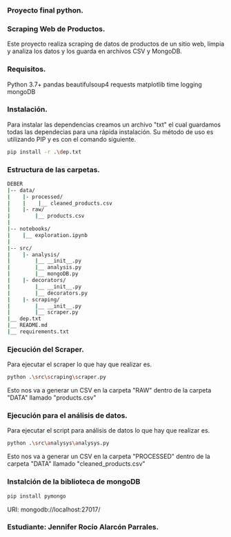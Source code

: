 ### Proyecto final python.

### Scraping Web de Productos.

Este proyecto realiza scraping de datos de productos de un sitio web, limpia y analiza los datos y los guarda en archivos CSV y MongoDB.

### Requisitos.

Python 3.7+
pandas
beautifulsoup4
requests
matplotlib
time
logging
mongoDB

### Instalación.

Para instalar las dependencias creamos un archivo "txt" el cual guardamos todas las dependecias para una rápida instalación. Su método de uso es utilizando PIP y es con el comando siguiente.
```bash
pip install -r .\dep.txt
```

### Estructura de las carpetas.
```bash
DEBER
|-- data/
|    |- processed/
|    |    |__ cleaned_products.csv
|    |- raw/
|        |__ products.csv    
|
|-- notebooks/
|    |__ exploration.ipynb
|
|-- src/
|    |- analysis/
|        |__ __init__.py
|        |__ analysis.py
|        |__ mongoDB.py
|    |- decorators/
|        |__ __init__.py
|        |__ decorators.py
|    |- scraping/
|        |__ __init__.py
|        |__ scraper.py
|__ dep.txt
|__ README.md
|__ requirements.txt    
```

### Ejecución del Scraper.
Para ejecutar el scraper lo que hay que realizar es.
```bash
python .\src\scraping\scraper.py
```
Esto nos va a generar un CSV en la carpeta "RAW" dentro de la carpeta "DATA" llamado "products.csv"


### Ejecución para el análisis de datos.
Para ejecutar el script para análisis de datos lo que hay que realizar es.
```bash
python .\src\analysys\analysys.py
```
Esto nos va a generar un CSV en la carpeta "PROCESSED" dentro de la carpeta "DATA" llamado "cleaned_products.csv"

### Instalción de la biblioteca de  mongoDB
```bash
pip install pymongo
```
URI: mongodb://localhost:27017/

### Estudiante: Jennifer Rocío Alarcón Parrales.